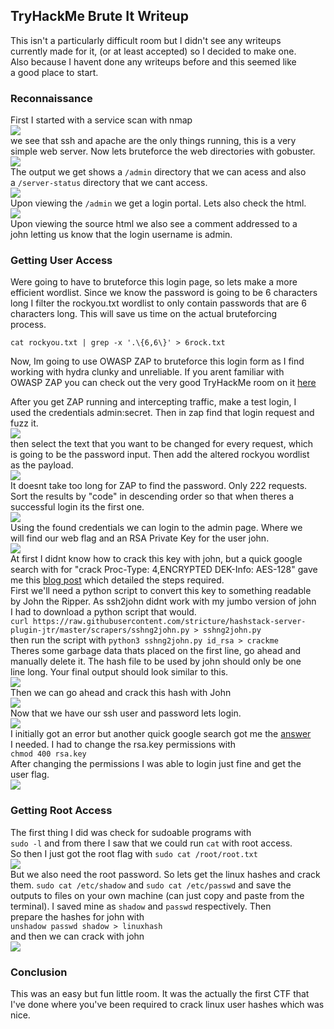 ## TryHackMe Brute It Writeup
This isn't a particularly difficult room but I didn't see any writeups  
currently made for it, (or at least accepted) so I decided to make one.  
Also because I havent done any writeups before and this seemed like  
a good place to start.  

### Reconnaissance
First I started with a service scan with nmap  
![](nmapoutput.png)  
we see that ssh and apache are the only things running, this is a very  
simple web server. Now lets bruteforce the web directories with gobuster.  
![](gobusteroutput.png)  
The output we get shows a `/admin` directory that we can acess and also  
a `/server-status` directory that we cant access.   
![](loginform.png)  
Upon viewing the `/admin` we get a login portal. Lets also check the html.  
![](login-inspected.png)  
Upon viewing the source html we also see a comment addressed to a  
john letting us know that the login username is admin.   


### Getting User Access
Were going to have to bruteforce this login page, so lets make a more  
efficient wordlist. Since we know the password is going to be 6 characters  
long I filter the rockyou.txt wordlist to only contain passwords that are 6  
characters long. This will save us time on the actual bruteforcing  
process.  

`cat rockyou.txt | grep -x '.\{6,6\}' > 6rock.txt`  

Now, Im going to use OWASP ZAP to bruteforce this login form as I find  
working with hydra clunky and unreliable. If you arent familiar with  
OWASP ZAP you can check out the very good TryHackMe room on it [here](https://tryhackme.com/room/learnowaspzap)  

After you get ZAP running and intercepting traffic, make a test login, I  
used the credentials admin:secret. Then in zap find that login request and  
fuzz it.  
![](about2fuzz.png)  
then select the text that you want to be changed for every request, which  
is going to be the password input. Then add the altered rockyou wordlist  
as the payload.  
![](zap-fuzzer.png)  
It doesnt take too long for ZAP to find the password. Only 222 requests.  
Sort the results by "code" in descending order so that when theres a  
successful login its the first one.  
![](zap-fuzzd.png)  
Using the found credentials we can login to the admin page. Where we  
will find our web flag and an RSA Private Key for the user john.  
![](adminlogged.png)  
At first I didnt know how to crack this key with john, but a quick google  
search with for "crack Proc-Type: 4,ENCRYPTED DEK-Info: AES-128" gave  
me this [blog post](https://sql--injection.blogspot.com/p/decrypt-ssh-keys.html) which detailed the steps required.  
First we'll need a python script to convert this key to something readable  
by John the Ripper. As ssh2john didnt work with my jumbo version of john  
I had to download a python script that would.  
`curl https://raw.githubusercontent.com/stricture/hashstack-server-plugin-jtr/master/scrapers/sshng2john.py > sshng2john.py`  
then run the script with `python3 sshng2john.py id_rsa > crackme`  
Theres some garbage data thats placed on the first line, go ahead and  
manually delete it. The hash file to be used by john should only be one  
line long. Your final output should look similar to this.  
![](crackmeoutput.png)  
Then we can go ahead and crack this hash with John  
![](cracked.png)  
Now that we have our ssh user and password lets login.  
![](ssherror.png)  
I initially got an error but another quick google search got me the [answer](https://stackoverflow.com/questions/29933918/ssh-key-permissions-0644-for-id-rsa-pub-are-too-open-on-mac)  
I needed. I had to change the rsa.key permissions with  
`chmod 400 rsa.key`  
After changing the permissions I was able to login just fine and get the  
user flag.  
![](user.png)  

### Getting Root Access
The first thing I did was check for sudoable programs with  
`sudo -l` and from there I saw that we could run `cat` with root access.  
So then I just got the root flag with `sudo cat /root/root.txt`  
![](root.png)  
But we also need the root password. So lets get the linux hashes and crack  
them. `sudo cat /etc/shadow` and `sudo cat /etc/passwd` and save the  
outputs to files on your own machine (can just copy and paste from the  
terminal). I saved mine as `shadow` and `passwd` respectively.  Then  
prepare the hashes for john with  
`unshadow passwd shadow > linuxhash`  
and then we can crack with john  
![](roothash.png)  

### Conclusion
This was an easy but fun little room. It was the actually the first CTF that  
I've done where you've been required to crack linux user hashes which was  
nice.  